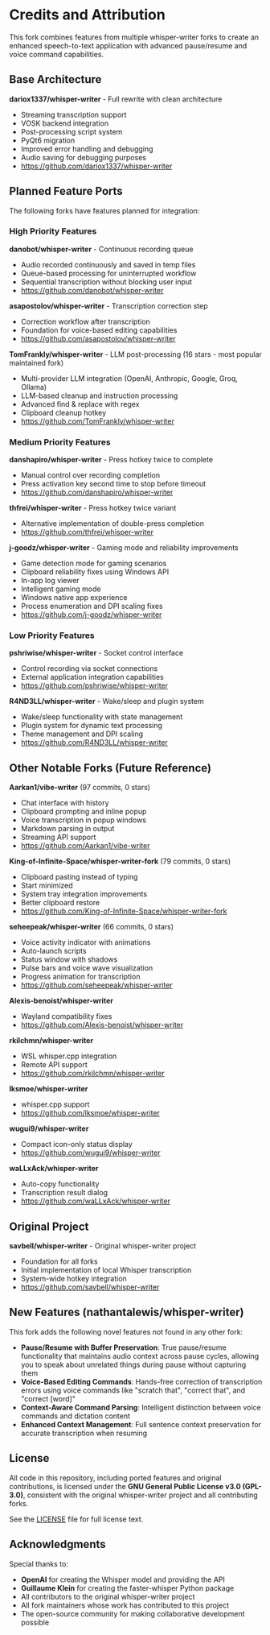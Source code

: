# Credits and Attribution

This fork combines features from multiple whisper-writer forks to create an enhanced speech-to-text application with advanced pause/resume and voice command capabilities.

## Base Architecture

**dariox1337/whisper-writer** - Full rewrite with clean architecture
- Streaming transcription support
- VOSK backend integration
- Post-processing script system
- PyQt6 migration
- Improved error handling and debugging
- Audio saving for debugging purposes
- https://github.com/dariox1337/whisper-writer

## Planned Feature Ports

The following forks have features planned for integration:

### High Priority Features

**danobot/whisper-writer** - Continuous recording queue
- Audio recorded continuously and saved in temp files
- Queue-based processing for uninterrupted workflow
- Sequential transcription without blocking user input
- https://github.com/danobot/whisper-writer

**asapostolov/whisper-writer** - Transcription correction step
- Correction workflow after transcription
- Foundation for voice-based editing capabilities
- https://github.com/asapostolov/whisper-writer

**TomFrankly/whisper-writer** - LLM post-processing (16 stars - most popular maintained fork)
- Multi-provider LLM integration (OpenAI, Anthropic, Google, Groq, Ollama)
- LLM-based cleanup and instruction processing
- Advanced find & replace with regex
- Clipboard cleanup hotkey
- https://github.com/TomFrankly/whisper-writer

### Medium Priority Features

**danshapiro/whisper-writer** - Press hotkey twice to complete
- Manual control over recording completion
- Press activation key second time to stop before timeout
- https://github.com/danshapiro/whisper-writer

**thfrei/whisper-writer** - Press hotkey twice variant
- Alternative implementation of double-press completion
- https://github.com/thfrei/whisper-writer

**j-goodz/whisper-writer** - Gaming mode and reliability improvements
- Game detection mode for gaming scenarios
- Clipboard reliability fixes using Windows API
- In-app log viewer
- Intelligent gaming mode
- Windows native app experience
- Process enumeration and DPI scaling fixes
- https://github.com/j-goodz/whisper-writer

### Low Priority Features

**pshriwise/whisper-writer** - Socket control interface
- Control recording via socket connections
- External application integration capabilities
- https://github.com/pshriwise/whisper-writer

**R4ND3LL/whisper-writer** - Wake/sleep and plugin system
- Wake/sleep functionality with state management
- Plugin system for dynamic text processing
- Theme management and DPI scaling
- https://github.com/R4ND3LL/whisper-writer

## Other Notable Forks (Future Reference)

**Aarkan1/vibe-writer** (97 commits, 0 stars)
- Chat interface with history
- Clipboard prompting and inline popup
- Voice transcription in popup windows
- Markdown parsing in output
- Streaming API support
- https://github.com/Aarkan1/vibe-writer

**King-of-Infinite-Space/whisper-writer-fork** (79 commits, 0 stars)
- Clipboard pasting instead of typing
- Start minimized
- System tray integration improvements
- Better clipboard restore
- https://github.com/King-of-Infinite-Space/whisper-writer-fork

**seheepeak/whisper-writer** (66 commits, 0 stars)
- Voice activity indicator with animations
- Auto-launch scripts
- Status window with shadows
- Pulse bars and voice wave visualization
- Progress animation for transcription
- https://github.com/seheepeak/whisper-writer

**Alexis-benoist/whisper-writer**
- Wayland compatibility fixes
- https://github.com/Alexis-benoist/whisper-writer

**rkilchmn/whisper-writer**
- WSL whisper.cpp integration
- Remote API support
- https://github.com/rkilchmn/whisper-writer

**lksmoe/whisper-writer**
- whisper.cpp support
- https://github.com/lksmoe/whisper-writer

**wugui9/whisper-writer**
- Compact icon-only status display
- https://github.com/wugui9/whisper-writer

**waLLxAck/whisper-writer**
- Auto-copy functionality
- Transcription result dialog
- https://github.com/waLLxAck/whisper-writer

## Original Project

**savbell/whisper-writer** - Original whisper-writer project
- Foundation for all forks
- Initial implementation of local Whisper transcription
- System-wide hotkey integration
- https://github.com/savbell/whisper-writer

## New Features (nathantalewis/whisper-writer)

This fork adds the following novel features not found in any other fork:

- **Pause/Resume with Buffer Preservation**: True pause/resume functionality that maintains audio context across pause cycles, allowing you to speak about unrelated things during pause without capturing them
- **Voice-Based Editing Commands**: Hands-free correction of transcription errors using voice commands like "scratch that", "correct that", and "correct [word]"
- **Context-Aware Command Parsing**: Intelligent distinction between voice commands and dictation content
- **Enhanced Context Management**: Full sentence context preservation for accurate transcription when resuming

## License

All code in this repository, including ported features and original contributions, is licensed under the **GNU General Public License v3.0 (GPL-3.0)**, consistent with the original whisper-writer project and all contributing forks.

See the [LICENSE](LICENSE) file for full license text.

## Acknowledgments

Special thanks to:
- **OpenAI** for creating the Whisper model and providing the API
- **Guillaume Klein** for creating the faster-whisper Python package
- All contributors to the original whisper-writer project
- All fork maintainers whose work has contributed to this project
- The open-source community for making collaborative development possible
